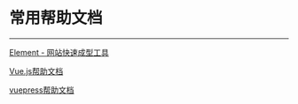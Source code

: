 # 常用帮助文档
---

[Element - 网站快速成型工具](http://element-cn.eleme.io/#/zh-CN)

[Vue.js帮助文档](https://cn.vuejs.org/)

[vuepress帮助文档](https://v1.vuepress.vuejs.org/zh/)